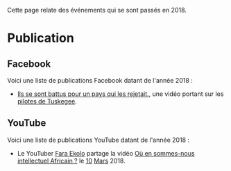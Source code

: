 <!-- TITLE: 2018 -->
<!-- SUBTITLE: A quick summary of 2018 -->

Cette page relate des événements qui se sont passés en 2018.

# Publication
## Facebook
Voici une liste de publications Facebook datant de l'année 2018 :
* [Ils se sont battus pour un pays qui les rejetait.](https://www.facebook.com/playgroundfrancais/videos/1984586171859186/?hc_ref=ARQilL215K8nwteJVuFzgeYWB1e8CR-ZazSr_-eTlTjVQhAeGl30FL0mmU0jgsCGx7E), une vidéo portant sur les [pilotes de Tuskegee](/personnalite/homme/militaire/tarama/nord/etats-unis/red-tails).

## YouTube
Voici une liste de publications YouTube datant de l'année 2018 :
* Le YouTuber [Fara Ekolo](https://www.youtube.com/channel/UC6-IxpEVchmoKRXDl9fMxrw) partage la vidéo [Où en sommes-nous intellectuel Africain ?](https://www.youtube.com/watch?v=QSNLaGlcGAc) le [10](/histoire/date/calendrier-gregorien/par-jour/10) [Mars](/histoire/date/calendrier-gregorien/par-mois/mars) 2018.